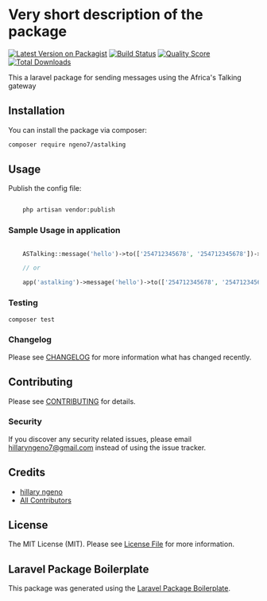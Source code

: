 # Very short description of the package

[![Latest Version on Packagist](https://img.shields.io/packagist/v/ngeno7/astalking.svg?style=flat-square)](https://packagist.org/packages/ngeno7/astalking)
[![Build Status](https://img.shields.io/travis/ngeno7/astalking/master.svg?style=flat-square)](https://travis-ci.org/ngeno7/astalking)
[![Quality Score](https://img.shields.io/scrutinizer/g/ngeno7/astalking.svg?style=flat-square)](https://scrutinizer-ci.com/g/ngeno7/astalking)
[![Total Downloads](https://img.shields.io/packagist/dt/ngeno7/astalking.svg?style=flat-square)](https://packagist.org/packages/ngeno7/astalking)

This a laravel package for sending messages using the Africa's Talking gateway

## Installation

You can install the package via composer:

```bash
composer require ngeno7/astalking
```

## Usage

Publish the config file:

``` bash

    php artisan vendor:publish
```
### Sample Usage in application

``` php

    ASTalking::message('hello')->to(['254712345678', '254712345678'])->send();

    // or

    app('astalking')->message('hello')->to(['254712345678', '254712345678'])->send();
```
### Testing

``` bash
composer test
```

### Changelog

Please see [CHANGELOG](CHANGELOG.md) for more information what has changed recently.

## Contributing

Please see [CONTRIBUTING](CONTRIBUTING.md) for details.

### Security

If you discover any security related issues, please email hillaryngeno7@gmail.com instead of using the issue tracker.

## Credits

- [hillary ngeno](https://github.com/ngeno7)
- [All Contributors](../../contributors)

## License

The MIT License (MIT). Please see [License File](LICENSE.md) for more information.

## Laravel Package Boilerplate

This package was generated using the [Laravel Package Boilerplate](https://laravelpackageboilerplate.com).